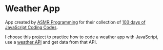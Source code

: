 # Weather App
App created by <a href="https://youtu.be/iILFBGm_I9M" target="_blank">ASMR Programming</a> for their collection of <a href="https://github.com/AsmrProg-YT/100-days-of-javascript" target="_blank">100 days of JavaScript Coding Codes</a>.

I choose this project to practice how to code a weather app with JavaScript, use a <a href="https://openweathermap.org/api" target="_blank">weather API</a> and get data from that API.